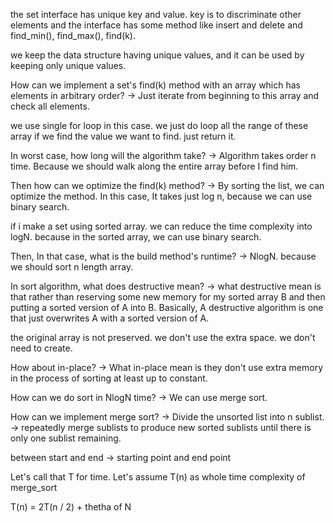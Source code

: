 
the set interface has unique key and value.
key is to discriminate other elements and the interface has some method like insert and delete and find_min(), find_max(), find(k).

we keep the data structure having unique values, and it can be used by keeping only unique values.

How can we implement a set's find(k) method with an array which has elements in arbitrary order?
-> Just iterate from beginning to this array and check all elements.

we use single for loop in this case. we just do loop all the range of these array if we find the value we want to find. just return it.

In worst case, how long will the algorithm take?
-> Algorithm takes order n time. Because we should walk along the entire array before I find him.

Then how can we optimize the find(k) method?
-> By sorting the list, we can optimize the method. In this case, It takes just log n, because we can use binary search.

if i make a set using sorted array. we can reduce the time complexity into logN. because in the sorted array, we can use binary search. 

Then, In that case, what is the build method's runtime?
-> NlogN. because we should sort n length array.

In sort algorithm, what does destructive mean?
-> what destructive mean is that rather than reserving some new memory for my sorted array B and then putting a sorted version of A into B.
Basically, A destructive algorithm is one that just overwrites A with a sorted version of A.

the original array is not preserved. we don't use the extra space. we don't need to create.

How about in-place?
-> What in-place mean is they don't use extra memory in the process of sorting at least up to constant.

How can we do sort in NlogN time?
-> We can use merge sort. 

How can we implement merge sort?
-> Divide the unsorted list into n sublist. -> repeatedly merge sublists to produce new sorted sublists until there is only one sublist remaining.


between start and end -> starting point and end point


Let's call that T for time.
Let's assume T(n) as whole time complexity of merge_sort

T(n) = 2T(n / 2) + thetha of N

